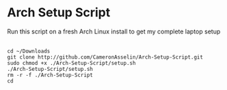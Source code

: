 # Arch Setup Script
Run this script on a fresh Arch Linux install to get my complete laptop setup<br>
<br>
```
cd ~/Downloads
git clone http://github.com/CameronAsselin/Arch-Setup-Script.git
sudo chmod +x ./Arch-Setup-Script/setup.sh
./Arch-Setup-Script/setup.sh
rm -r -f ./Arch-Setup-Script
cd
```
